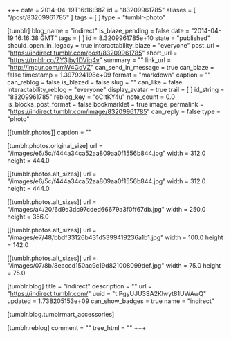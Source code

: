 +++
date = 2014-04-19T16:16:38Z
id = "83209961785"
aliases = [ "/post/83209961785" ]
tags = [ ]
type = "tumblr-photo"

[tumblr]
blog_name = "indirect"
is_blaze_pending = false
date = "2014-04-19 16:16:38 GMT"
tags = [ ]
id = 8.3209961785e+10
state = "published"
should_open_in_legacy = true
interactability_blaze = "everyone"
post_url = "https://indirect.tumblr.com/post/83209961785"
short_url = "https://tmblr.co/ZY3jby1DViq4v"
summary = ""
link_url = "http://imgur.com/mW4GdVZ"
can_send_in_message = true
can_blaze = false
timestamp = 1.397924198e+09
format = "markdown"
caption = ""
can_reblog = false
is_blazed = false
slug = ""
can_like = false
interactability_reblog = "everyone"
display_avatar = true
trail = [ ]
id_string = "83209961785"
reblog_key = "oCItKY4u"
note_count = 0.0
is_blocks_post_format = false
bookmarklet = true
image_permalink = "https://indirect.tumblr.com/image/83209961785"
can_reply = false
type = "photo"

[[tumblr.photos]]
caption = ""

[tumblr.photos.original_size]
url = "/images/e6/5c/f444a34ca52aa809aa0f1556b844.jpg"
width = 312.0
height = 444.0

[[tumblr.photos.alt_sizes]]
url = "/images/e6/5c/f444a34ca52aa809aa0f1556b844.jpg"
width = 312.0
height = 444.0

[[tumblr.photos.alt_sizes]]
url = "/images/a4/20/6d9a3dc97cded66679a3f0ff67db.jpg"
width = 250.0
height = 356.0

[[tumblr.photos.alt_sizes]]
url = "/images/e7/48/bbdf33126b431d5399419236a1b1.jpg"
width = 100.0
height = 142.0

[[tumblr.photos.alt_sizes]]
url = "/images/07/8b/8eaccd150ac9c19d821008099def.jpg"
width = 75.0
height = 75.0

[tumblr.blog]
title = "indirect"
description = ""
url = "https://indirect.tumblr.com/"
uuid = "t:PgyUJU3SA2Klwyt81UWAwQ"
updated = 1.738205153e+09
can_show_badges = true
name = "indirect"

[tumblr.blog.tumblrmart_accessories]

[tumblr.reblog]
comment = ""
tree_html = ""
+++
